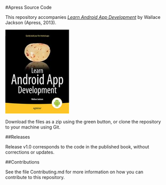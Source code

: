 #Apress Source Code

This repository accompanies [*Learn Android App Development*](http://www.apress.com/9781430257462) by Wallace Jackson (Apress, 2013).

![Cover image](9781430257462.jpg)

Download the files as a zip using the green button, or clone the repository to your machine using Git.

##Releases

Release v1.0 corresponds to the code in the published book, without corrections or updates.

##Contributions

See the file Contributing.md for more information on how you can contribute to this repository.
